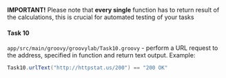 **IMPORTANT!** Please note that **every single** function has to return result
of the calculations, this is crucial for automated testing of your tasks

#### Task 10
`app/src/main/groovy/groovylab/Task10.groovy` - perform a URL request to the address, specified in function
and return text output. Example:
```groovy
Task10.urlText("http://httpstat.us/200") == "200 OK"
```